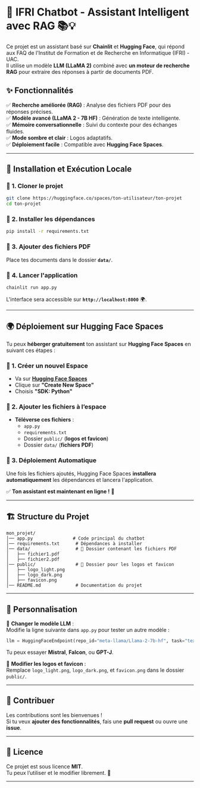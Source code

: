 # 🤖 IFRI Chatbot - Assistant Intelligent avec RAG 📚💡

Ce projet est un assistant basé sur **Chainlit** et **Hugging Face**, qui répond aux FAQ de l'Institut de Formation et de Recherche en Informatique (IFRI) - UAC.  
Il utilise un modèle **LLM (LLaMA 2)** combiné avec **un moteur de recherche RAG** pour extraire des réponses à partir de documents PDF.  

## ✨ Fonctionnalités
✅ **Recherche améliorée (RAG)** : Analyse des fichiers PDF pour des réponses précises.  
✅ **Modèle avancé (LLaMA 2 - 7B HF)** : Génération de texte intelligente.  
✅ **Mémoire conversationnelle** : Suivi du contexte pour des échanges fluides.  
✅ **Mode sombre et clair** : Logos adaptatifs.  
✅ **Déploiement facile** : Compatible avec **Hugging Face Spaces**.  

---

## 🚀 Installation et Exécution Locale  

### 🔹 **1. Cloner le projet**
```bash
git clone https://huggingface.co/spaces/ton-utilisateur/ton-projet
cd ton-projet
```

### 🔹 **2. Installer les dépendances**
```bash
pip install -r requirements.txt
```

### 🔹 **3. Ajouter des fichiers PDF**
Place tes documents dans le dossier **`data/`**.

### 🔹 **4. Lancer l'application**
```bash
chainlit run app.py
```

L'interface sera accessible sur **`http://localhost:8000`** 🌍.  

---

## 🌍 Déploiement sur Hugging Face Spaces  
Tu peux **héberger gratuitement** ton assistant sur **Hugging Face Spaces** en suivant ces étapes :  

### **🔹 1. Créer un nouvel Espace**  
- Va sur **[Hugging Face Spaces](https://huggingface.co/spaces)**
- Clique sur **"Create New Space"**
- Choisis **"SDK: Python"**  

### **🔹 2. Ajouter les fichiers à l’espace**  
- **Téléverse ces fichiers** :  
  - `app.py`
  - `requirements.txt`
  - Dossier `public/` (**logos et favicon**)
  - Dossier `data/` (**fichiers PDF**)  

### **🔹 3. Déploiement Automatique**  
Une fois les fichiers ajoutés, Hugging Face Spaces **installera automatiquement** les dépendances et lancera l'application.  

✅ **Ton assistant est maintenant en ligne !** 🎉  

---

## 🏗️ **Structure du Projet**
```
mon_projet/
│── app.py               # Code principal du chatbot
│── requirements.txt      # Dépendances à installer
│── data/                 # 📂 Dossier contenant les fichiers PDF
│   ├── fichier1.pdf
│   ├── fichier2.pdf
│── public/               # 📂 Dossier pour les logos et favicon
│   ├── logo_light.png
│   ├── logo_dark.png
│   ├── favicon.png
│── README.md             # Documentation du projet
```

---

## 🔧 **Personnalisation**
🔹 **Changer le modèle LLM** :  
Modifie la ligne suivante dans `app.py` pour tester un autre modèle :
```python
llm = HuggingFaceEndpoint(repo_id="meta-llama/Llama-2-7b-hf", task="text-generation")
```
Tu peux essayer **Mistral**, **Falcon**, ou **GPT-J**.  

🔹 **Modifier les logos et favicon** :  
Remplace `logo_light.png`, `logo_dark.png`, et `favicon.png` dans le dossier `public/`.  

---

## 🤝 Contribuer
Les contributions sont les bienvenues !  
Si tu veux **ajouter des fonctionnalités**, fais une **pull request** ou ouvre une **issue**.  

---

## 📜 Licence
Ce projet est sous licence **MIT**.  
Tu peux l’utiliser et le modifier librement. 🚀

---


